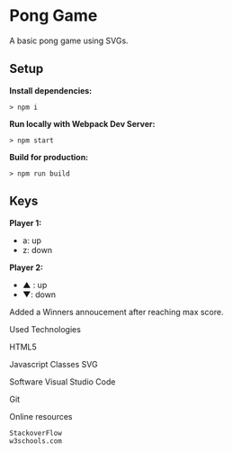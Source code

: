# Pong Game

A basic pong game using SVGs.

## Setup

**Install dependencies:**

`> npm i`

**Run locally with Webpack Dev Server:**

`> npm start`

**Build for production:**

`> npm run build`

## Keys

**Player 1:**
* a: up
* z: down

**Player 2:**
* ▲ : up
* ▼: down

Added a Winners annoucement after reaching max score.

Used Technologies

HTML5

Javascript
    Classes
    SVG

Software
    Visual Studio Code

Git

Online resources

    StackoverFlow
    w3schools.com

